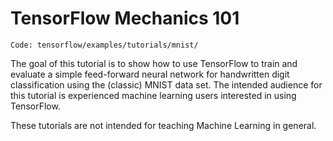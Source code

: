 # TensorFlow Mechanics 101

`Code: tensorflow/examples/tutorials/mnist/`

The goal of this tutorial is to show how to use TensorFlow to train and evaluate a simple feed-forward neural network for handwritten digit classification using the (classic) MNIST data set. The intended audience for this tutorial is experienced machine learning users interested in using TensorFlow.

These tutorials are not intended for teaching Machine Learning in general.